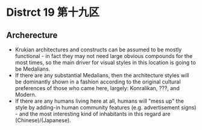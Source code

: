 # Distrct 19 第十九区

## Archerecture

* Krukian architectures and constructs can be assumed to be mostly functional - in fact they may not need large obvious compounds for the most times, so the main driver for visual styles in this location is going to be Medalians.
* If there are any substantial Medalians, then the architecture styles will be dominantly shown in a fashion according to the original cultural preferences of those who came here, largely: Konralikan, ???, and Modern.
* If there are any humans living here at all, humans will "mess up" the style by adding-in human community features (e.g. advertisement signs) - and the most interesting kind of inhabitants in this regard are (Chinese)/(Japanese).